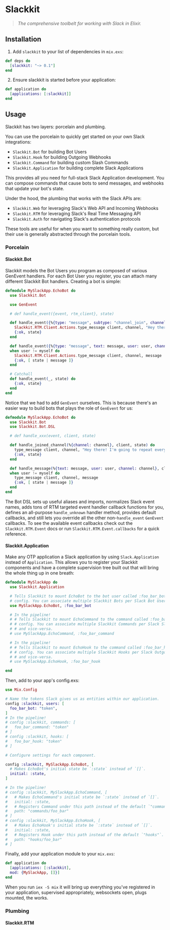 Slackkit
========

> *The comprehensive toolbelt for working with Slack in Elixir.*

Installation
------------

1. Add `slackkit` to your list of dependencies in `mix.exs`:

```elixir
def deps do
  [slackkit: "~> 0.1"]
end
```

2. Ensure slackkit is started before your application:

```elixir
def application do
  [applications: [:slackkit]]
end
```

Usage
-----

Slackkit has two layers: porcelain and plumbing.

You can use the porcelain to quickly get started on your own Slack integrations:

- `Slackkit.Bot` for building Bot Users
- `Slackkit.Hook` for building Outgoing Webhooks
- `Slackkit.Command` for building custom Slash Commands
- `Slackkit.Application` for building complete Slack Applications

This provides all you need for full-stack Slack Application development. You can compose commands that cause bots to send messages, and webhooks that update your bot's state.

Under the hood, the plumbing that works with the Slack APIs are:

- `Slackkit.Web` for leveraging Slack's Web API and Incoming Webhooks
- `Slackkit.RTM` for leveraging Slack's Real Time Messaging API
- `Slackkit.Auth` for navigating Slack's authentication protocols

These tools are useful for when you want to something really custom, but their use is generally abstracted through the porcelain tools.

### Porcelain

#### Slackkit.Bot

Slackkit models the Bot Users you program as composed of various GenEvent handlers. For each Bot User you register, you can attach many different Slackkit Bot handlers. Creating a bot is simple:

```elixir
defmodule MySlackApp.EchoBot do
  use Slackkit.Bot

  use GenEvent

  # def handle_event({event, rtm_client}, state)

  def handle_event({%{type: "message", subtype: "channel_join", channel: channel}, client}, state) do
    Slackkit.RTM.Client.Actions.type_message client, channel, "Hey there! I'm going to repeat everything you say."
    {:ok, state}
  end

  def handle_event({%{type: "message", text: message, user: user, channel: channel}, client = %{myself: myself}}, state)
  when user != myself do
    Slackkit.RTM.Client.Actions.type_message client, channel, message
    {:ok, [ state | message ]}
  end

  # Catchall
  def handle_event(_, state) do
    {:ok, state}
  end
end
```

Notice that we had to add `GenEvent` ourselves. This is because there's an easier way to build bots that plays the role of `GenEvent` for us:

```elixir
defmodule MySlackApp.EchoBot do
  use Slackkit.Bot
  use Slackkit.Bot.DSL

  # def handle_xxx(event, client, state)

  def handle_joined_channel(%{channel: channel}, client, state) do
    type_message client, channel, "Hey there! I'm going to repeat everything you say."
    {:ok, state}
  end

  def handle_message(%{text: message, user: user, channel: channel}, client = %{myself: myself}, state)
  when user != myself do
    type_message client, channel, message
    {:ok, [ state | message ]}
  end
end
```

The Bot DSL sets up useful aliases and imports, normalizes Slack event names, adds tons of RTM targeted event handler callback functions for you, defines an all-purpose `handle_unknown` handler method, provides default callbacks, and still lets you override all the other non-`handle_event` `GenEvent` callbacks. To see the available event callbacks check out the `Slackkit.RTM.Event` docs or run `Slackkit.RTM.Event.callbacks` for a quick reference.

#### Slackkit.Application

Make any OTP application a Slack application by using `Slack.Application` instead of `Application`. This allows you to register your Slackkit components and have a complete supervision tree built out that will bring the whole thing up in one breath:

```elixir
defmodule MySlackApp do
  use Slackkit.Application

  # Tells Slackkit to mount EchoBot to the bot user called :foo_bar_bot in our
  # config. You can associate multiple Slackkit Bots per Slack Bot User and vice-versa.
  use MySlackApp.EchoBot, :foo_bar_bot

  # In the pipeline!
  # # Tells Slackkit to mount EchoCommand to the command called :foo_bar_command in our
  # # config. You can associate multiple Slackkit Commands per Slack Slash Command
  # # and vice-versa.
  # use MySlackApp.EchoCommand, :foo_bar_command

  # In the pipeline!
  # # Tells Slackkit to mount EchoHook to the command called :foo_bar_hook in our
  # # config. You can associate multiple Slackkit Hooks per Slack Outgoing Webhook
  # # and vice-versa.
  # use MySlackApp.EchoHook, :foo_bar_hook

end
```

Then, add to your app's config.exs:

```elixir
use Mix.Config

# Name the tokens Slack gives us as entities within our application.
config :slackkit, users: [
  foo_bar_bot: "token",
]
# In the pipeline!
# config :slackkit, commands: [
#   foo_bar_command: "token"
# ]
# config :slackkit, hooks: [
#   foo_bar_hook: "token"
# ]

# Configure settings for each component.

config :slackkit, MySlackApp.EchoBot, [
  # Makes EchoBot's initial state be `:state` instead of `[]`.
  initial: :state,
]

# In the pipeline!
# config :slackkit, MySlackApp.EchoCommand, [
#   # Makes EchoCommand's initial state be `:state` instead of `[]`.
#   initial: :state,
#   # Registers Command under this path instead of the default `"commands"`.
#   path: "commands/foo_bar"
# ]
# config :slackkit, MySlackApp.EchoHook, [
#   # Makes EchoHook's initial state be `:state` instead of `[]`.
#   initial: :state,
#   # Registers Hook under this path instead of the default `"hooks"`.
#   path: "hooks/foo_bar"
# ]
```

Finally, add your application module to your `mix.exs`:

```elixir
def application do
  [applications: [:slackkit],
  mod: {MySlackApp, []}]
end
```

When you run `iex -S mix` it will bring up everything you've registered in your application, supervised appropriately, websockets open, plugs mounted, the works.

### Plumbing

#### Slackkit.RTM

